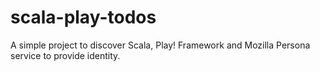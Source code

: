 scala-play-todos
================


A simple project to discover Scala, Play! Framework and Mozilla Persona service to provide identity.
